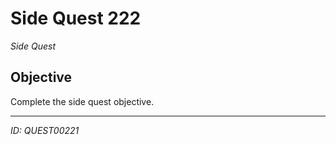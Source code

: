 # Side Quest 222

*Side Quest*

## Objective
Complete the side quest objective.

---
*ID: QUEST00221*